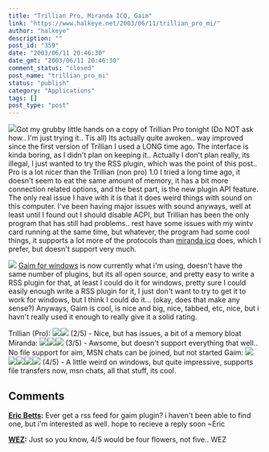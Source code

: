 ```yaml
---
title: "Trillian Pro, Miranda ICQ, Gaim"
link: "https://www.halkeye.net/2003/06/11/trillian_pro_mi/"
author: "halkeye"
description: ""
post_id: "359"
date: "2003/06/11 20:46:30"
date_gmt: "2003/06/11 20:46:30"
comment_status: "closed"
post_name: "trillian_pro_mi"
status: "publish"
category: "Applications"
tags: []
post_type: "post"
---
```


![](http://gallery.halkeye.net/albums/screenshots/untitled.thumb.jpg)Got my grubby little hands on a copy of Trillian Pro tonight (Do NOT ask how.. I'm just trying it.. Tis all) Its actually quite awoken.. way improved since the first version of Trillian I used a LONG time ago. The interface is kinda boring, as I didn't plan on keeping it.. Actually I don't plan really, its illegal, I just wanted to try the RSS plugin, which was the point of this post.. Pro is a lot nicer than the Trillian (non pro) 1.0 I tried a long time ago, it doesn't seem to eat the same amount of memory, it has a bit more connection related options, and the best part, is the new plugin API feature. The only real issue I have with it is that it does weird things with sound on this computer. I've been having major issues with sound anyways, well at least until I found out I should disable ACPI, but Trillian has been the only program that has still had problems.. rest have some issues with my wintv card running at the same time, but whatever, the program had some cool things, it supports a lot more of the protocols than [miranda icq](http://miranda-icq.sourceforge.net) does, which I prefer, but doesn't support very much. 

![](http://gallery.halkeye.net/albums/screenshots/untitled_001.thumb.jpg) [Gaim for windows](http://gaim.sourceforge.net/win32/) is now currently what i'm using, doesn't have the same number of plugins, but its all open source, and pretty easy to write a RSS plugin for that, at least I could do it for windows, pretty sure I could easily enough write a RSS plugin for it, I just don't want to try to get it to work for windows, but I think I could do it... (okay, does that make any sense?) Anyways, Gaim is cool, is nice and big, nice, tabbed, etc, nice, but i havn't really used it enough to really give it a solid rating.

Trillian (Pro): ![](/img/star.gif)![](/img/star.gif) (2/5) \- Nice, but has issues, a bit of a memory bloat Miranda: ![](/img/star.gif)![](/img/star.gif)![](/img/star.gif) (3/5) \- Awsome, but doesn't support everything that well.. No file support for aim, MSN chats can be joined, but not started Gaim: ![](/img/star.gif)![](/img/star.gif)![](/img/star.gif)![](/img/star.gif)![](/img/star.gif) (4/5) \- A little weird on windows, but quite impressive, supports file transfers now, msn chats, all that stuff, its cool.

## Comments

**[Eric Betts](#22 "2003-09-12 21:53:55"):** Ever get a rss feed for gaim plugin? i haven't been able to find one, but i'm interested as well. hope to recieve a reply soon ~Eric

**[WEZ](#23 "2004-03-18 22:06:32"):** Just so you know, 4/5 would be four flowers, not five.. WEZ

